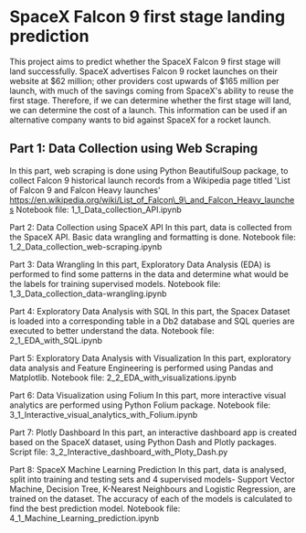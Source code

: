 # SpaceX Falcon 9 first stage landing prediction

This project aims to predict whether the SpaceX Falcon 9 first stage will land successfully.
SpaceX advertises Falcon 9 rocket launches on their website at $62 million; other providers cost upwards of $165 million per launch, with much of the savings coming from SpaceX's ability to reuse the first stage.
Therefore, if we can determine whether the first stage will land, we can determine the cost of a launch.
This information can be used if an alternative company wants to bid against SpaceX for a rocket launch.

## Part 1: Data Collection using Web Scraping
In this part, web scraping is done using Python BeautifulSoup package, to collect Falcon 9 historical launch records from a Wikipedia page titled 'List of Falcon 9 and Falcon Heavy launches'
https://en.wikipedia.org/wiki/List_of_Falcon\_9\_and_Falcon_Heavy_launches
Notebook file: 1_1_Data_collection_API.ipynb

Part 2: Data Collection using SpaceX API
In this part, data is collected from the SpaceX API. Basic data wrangling and formatting is done.
Notebook file: 1_2_Data_collection_web-scraping.ipynb

Part 3: Data Wrangling
In this part, Exploratory Data Analysis (EDA) is performed to find some patterns in the data and determine what would be the labels for training supervised models.
Notebook file: 1_3_Data_collection_data-wrangling.ipynb

Part 4: Exploratory Data Analysis with SQL
In this part, the Spacex Dataset is loaded into a corresponding table in a Db2 database and SQL queries are executed to better understand the data.
Notebook file: 2_1_EDA_with_SQL.ipynb

Part 5: Exploratory Data Analysis with Visualization
In this part, exploratory data analysis and Feature Engineering is performed using Pandas and Matplotlib.
Notebook file: 2_2_EDA_with_visualizations.ipynb

Part 6: Data Visualization using Folium
In this part, more interactive visual analytics are performed using Python Folium package.
Notebook file: 3_1_Interactive_visual_analytics_with_Folium.ipynb

Part 7: Plotly Dashboard
In this part, an interactive dashboard app is created based on the SpaceX dataset, using Python Dash and Plotly packages.
Script file: 3_2_Interactive_dashboard_with_Ploty_Dash.py

Part 8: SpaceX Machine Learning Prediction
In this part, data is analysed, split into training and testing sets and 4 supervised models- Support Vector Machine, Decision Tree, K-Nearest Neighbours and Logistic Regression, are trained on the dataset. The accuracy of each of the models is calculated to find the best prediction model.
Notebook file: 4_1_Machine_Learning_prediction.ipynb
